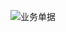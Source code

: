 ![业务单据](https://yusheng-picgo.oss-cn-beijing.aliyuncs.com/picgo/%E4%B8%9A%E5%8A%A1%E5%8D%95%E6%8D%AE.png)

